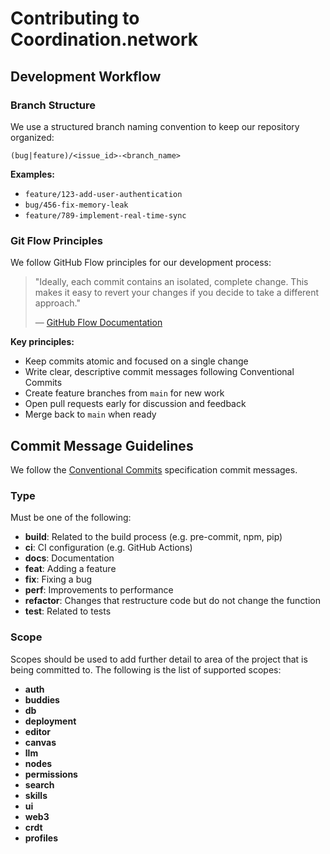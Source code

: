# Contributing to Coordination.network

## Development Workflow

### Branch Structure

We use a structured branch naming convention to keep our repository organized:

```
(bug|feature)/<issue_id>-<branch_name>
```

**Examples:**

- `feature/123-add-user-authentication`
- `bug/456-fix-memory-leak`
- `feature/789-implement-real-time-sync`

### Git Flow Principles

We follow GitHub Flow principles for our development process:

> "Ideally, each commit contains an isolated, complete change. This makes it easy to revert your changes if you decide to take a different approach."
>
> — [GitHub Flow Documentation](https://docs.github.com/en/get-started/using-github/github-flow)

**Key principles:**

- Keep commits atomic and focused on a single change
- Write clear, descriptive commit messages following Conventional Commits
- Create feature branches from `main` for new work
- Open pull requests early for discussion and feedback
- Merge back to `main` when ready

## Commit Message Guidelines

We follow the [Conventional Commits](https://www.conventionalcommits.org/en/v1.0.0/) specification commit messages.

### Type

Must be one of the following:

- **build**: Related to the build process (e.g. pre-commit, npm, pip)
- **ci**: CI configuration (e.g. GitHub Actions)
- **docs**: Documentation
- **feat**: Adding a feature
- **fix**: Fixing a bug
- **perf**: Improvements to performance
- **refactor**: Changes that restructure code but do not change the function
- **test**: Related to tests

### Scope

Scopes should be used to add further detail to area of the project that is being committed to. The following is the list of supported scopes:

- **auth**
- **buddies**
- **db**
- **deployment**
- **editor**
- **canvas**
- **llm**
- **nodes**
- **permissions**
- **search**
- **skills**
- **ui**
- **web3**
- **crdt**
- **profiles**
